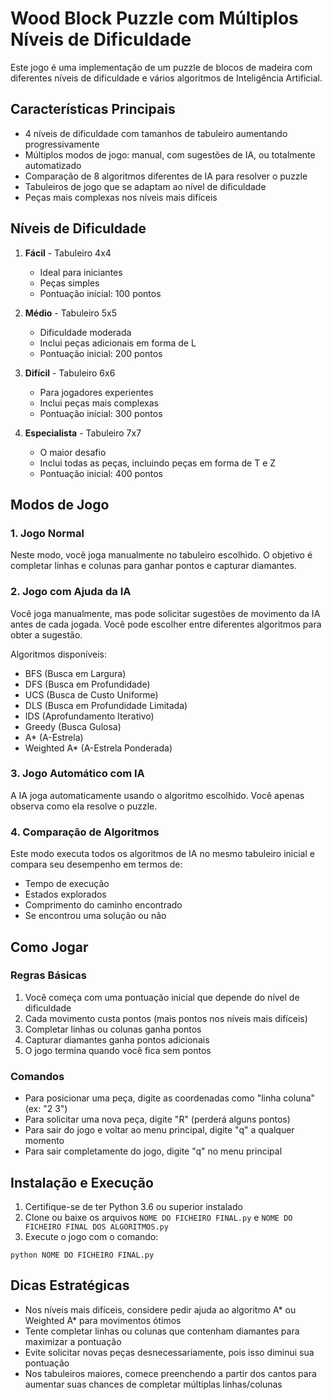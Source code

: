 # Wood Block Puzzle com Múltiplos Níveis de Dificuldade

Este jogo é uma implementação de um puzzle de blocos de madeira com diferentes níveis de dificuldade e vários algoritmos de Inteligência Artificial.

## Características Principais

- 4 níveis de dificuldade com tamanhos de tabuleiro aumentando progressivamente
- Múltiplos modos de jogo: manual, com sugestões de IA, ou totalmente automatizado
- Comparação de 8 algoritmos diferentes de IA para resolver o puzzle
- Tabuleiros de jogo que se adaptam ao nível de dificuldade
- Peças mais complexas nos níveis mais difíceis

## Níveis de Dificuldade

1. **Fácil** - Tabuleiro 4x4
   - Ideal para iniciantes
   - Peças simples
   - Pontuação inicial: 100 pontos

2. **Médio** - Tabuleiro 5x5
   - Dificuldade moderada
   - Inclui peças adicionais em forma de L
   - Pontuação inicial: 200 pontos

3. **Difícil** - Tabuleiro 6x6
   - Para jogadores experientes
   - Inclui peças mais complexas
   - Pontuação inicial: 300 pontos

4. **Especialista** - Tabuleiro 7x7
   - O maior desafio
   - Inclui todas as peças, incluindo peças em forma de T e Z
   - Pontuação inicial: 400 pontos

## Modos de Jogo

### 1. Jogo Normal

Neste modo, você joga manualmente no tabuleiro escolhido. O objetivo é completar linhas e colunas para ganhar pontos e capturar diamantes.

### 2. Jogo com Ajuda da IA

Você joga manualmente, mas pode solicitar sugestões de movimento da IA antes de cada jogada. Você pode escolher entre diferentes algoritmos para obter a sugestão.

Algoritmos disponíveis:
- BFS (Busca em Largura)
- DFS (Busca em Profundidade)
- UCS (Busca de Custo Uniforme)
- DLS (Busca em Profundidade Limitada)
- IDS (Aprofundamento Iterativo)
- Greedy (Busca Gulosa)
- A* (A-Estrela)
- Weighted A* (A-Estrela Ponderada)

### 3. Jogo Automático com IA

A IA joga automaticamente usando o algoritmo escolhido. Você apenas observa como ela resolve o puzzle.

### 4. Comparação de Algoritmos

Este modo executa todos os algoritmos de IA no mesmo tabuleiro inicial e compara seu desempenho em termos de:
- Tempo de execução
- Estados explorados
- Comprimento do caminho encontrado
- Se encontrou uma solução ou não

## Como Jogar

### Regras Básicas

1. Você começa com uma pontuação inicial que depende do nível de dificuldade
2. Cada movimento custa pontos (mais pontos nos níveis mais difíceis)
3. Completar linhas ou colunas ganha pontos
4. Capturar diamantes ganha pontos adicionais
5. O jogo termina quando você fica sem pontos

### Comandos

- Para posicionar uma peça, digite as coordenadas como "linha coluna" (ex: "2 3")
- Para solicitar uma nova peça, digite "R" (perderá alguns pontos)
- Para sair do jogo e voltar ao menu principal, digite "q" a qualquer momento
- Para sair completamente do jogo, digite "q" no menu principal

## Instalação e Execução

1. Certifique-se de ter Python 3.6 ou superior instalado
2. Clone ou baixe os arquivos `NOME DO FICHEIRO FINAL.py` e `NOME DO FICHEIRO FINAL DOS ALGORITMOS.py`
3. Execute o jogo com o comando:

```
python NOME DO FICHEIRO FINAL.py
```

## Dicas Estratégicas

- Nos níveis mais difíceis, considere pedir ajuda ao algoritmo A* ou Weighted A* para movimentos ótimos
- Tente completar linhas ou colunas que contenham diamantes para maximizar a pontuação
- Evite solicitar novas peças desnecessariamente, pois isso diminui sua pontuação
- Nos tabuleiros maiores, comece preenchendo a partir dos cantos para aumentar suas chances de completar múltiplas linhas/colunas
